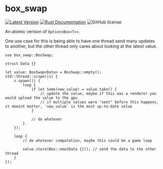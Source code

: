 # box_swap

[![Latest Version](https://img.shields.io/crates/v/box_swap.svg)](https://crates.io/crates/box_swap)
[![Rust Documentation](https://docs.rs/box_swap/badge.svg)](https://docs.rs/box_swap)
![GitHub license](https://img.shields.io/badge/license-MIT-blue.svg)

An atomic verison of `Option<Box<T>>`.

One use case for this is being able to have one thread send many updates to another, but the other thread only cares about looking at the latest value.

```rust, no_run
use box_swap::BoxSwap;

struct Data {}

let value: BoxSwap<Data> = BoxSwap::empty();
std::thread::scope(|s| {
    s.spawn(|| {
        loop {
            if let Some(new_value) = value.take() {
                // update the value, maybe if this was a renderer you would upload the value to the gpu
                // if multiple values were "sent" before this happens, it doesnt matter, `new_value` is the most up-to-date value
            }

            // do whatever
        }
    });

    loop {
        // do whatever computation, maybe this could be a game loop

        value.store(Box::new(Data {})); // send the data to the other thread
    }
});
```
